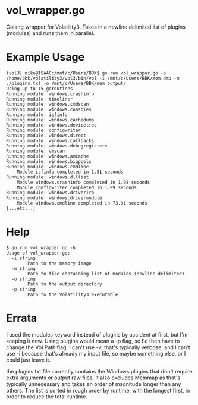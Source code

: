 # vol_wrapper.go
Golang wrapper for Volatility3. Takes in a newline delimited list of plugins (modules) and runs them in parallel.

# Example Usage
```
(vol3) mike@ISAAC:/mnt/c/Users/BBK$ go run vol_wrapper.go -p /home/bbk/volatility3/vol3/bin/vol -i /mnt/c/Users/BBK/mem.dmp -m ./plugins.txt -o /mnt/c/Users/BBK/mem_output/
Using up to 15 goroutines
Running module: windows.crashinfo
Running module: timeliner
Running module: windows.cmdscan
Running module: windows.consoles
Running module: isfinfo
Running module: windows.cachedump
Running module: windows.devicetree
Running module: configwriter
Running module: windows.direct
Running module: windows.callbacks
Running module: windows.debugregisters
Running module: vmscan
Running module: windows.amcache
Running module: windows.bigpools
Running module: windows.cmdline
    Module isfinfo completed in 1.51 seconds
Running module: windows.dlllist
    Module windows.crashinfo completed in 1.98 seconds
    Module configwriter completed in 1.99 seconds
Running module: windows.driverirp
Running module: windows.drivermodule
    Module windows.cmdline completed in 73.31 seconds
[...etc...]
```
# Help
```
$ go run vol_wrapper.go -h
Usage of vol_wrapper.go:
  -i string
        Path to the memory image
  -m string
        Path to file containing list of modules (newline delimited)
  -o string
        Path to the output directory
  -p string
        Path to the Volatility3 executable
```

# Errata
I used the modules keyword instead of plugins by accident at first, but I'm keeping it now. Using plugins would mean a -p flag, so I'd then have to change the Vol Path flag. I can't use -v, that's typically verbose, and I can't use -i because that's already my input file, so maybe something else, or I could just leave it.

the plugins.txt file currently contains the Windows plugins that don't require extra arguments or output raw files. It also excludes Memmap as that's typically unnecessary and takes an order of magnitude longer than any others. The list is sorted in rough order by runtime, with the longest first, in order to reduce the total runtime.
